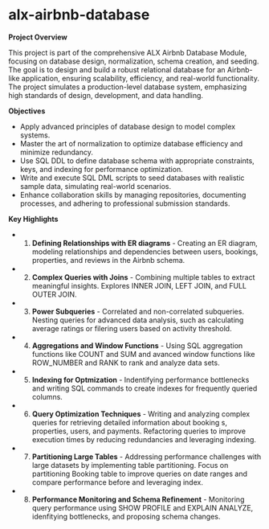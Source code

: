# alx-airbnb-database
**Project Overview**

This project is part of the comprehensive ALX Airbnb Database Module, focusing on database design, normalization, schema creation, and seeding. The goal is to design and build a robust relational database for an Airbnb-like application, ensuring scalability, efficiency, and real-world functionality. The project simulates a production-level database system, emphasizing high standards of design, development, and data handling.

**Objectives**
- Apply advanced principles of database design to model complex systems.
- Master the art of normalization to optimize database efficiency and minimize redundancy.
- Use SQL DDL to define database schema with appropriate constraints, keys, and indexing for performance optimization.
- Write and execute SQL DML scripts to seed databases with realistic sample data, simulating real-world scenarios.
- Enhance collaboration skills by managing repositories, documenting processes, and adhering to professional submission standards.

**Key Highlights**
- 1. **Defining Relationships with ER diagrams** - Creating an ER diagram, modeling relationships and dependencies between users, bookings, properties, and reviews in the Airbnb schema.
- 2. **Complex Queries with Joins** - Combining multiple tables to extract meaningful insights. Explores INNER JOIN, LEFT JOIN, and FULL OUTER JOIN.
- 3. **Power Subqueries** - Correlated and non-correlated subqueries. Nesting queries for advanced data analysis, such as calculating average ratings or filering users based on activity threshold.
- 4. **Aggregations and Window Functions** - Using SQL aggregation functions like COUNT and SUM and avanced window functions like ROW_NUMBER and RANK to rank and analyze data sets. 
- 5. **Indexing for Optmization** - Indentifying performance bottlenecks and writing SQL commands to create indexes for frequently queried columns. 
- 6. **Query Optimization Techniques** - Writing and analyzing complex queries for retrieving detailed information about booking s, properties, users, and payments. Refactoring queries to improve execution times by reducing redundancies and leveraging indexing.
- 7. **Partitioning Large Tables** - Addressing performance challenges with large datasets by implementing table partitioning. Focus on partitioning Booking table to improve queries on date ranges and compare performance before and leveraging index.
- 8. **Performance Monitoring and Schema Refinement** - Monitoring query performance using SHOW PROFILE and EXPLAIN ANALYZE, idenfitying bottlenecks, and proposing schema changes. 